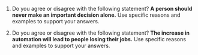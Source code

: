 1. Do you agree or disagree with the following statement?
**A person should never make an important decision alone.** Use specific reasons and examples to support your answers.

2. Do you agree or disagree with the following statement? **The increase in automation will lead to people losing their jobs.** 
Use specific reasons and examples to support your answers.
